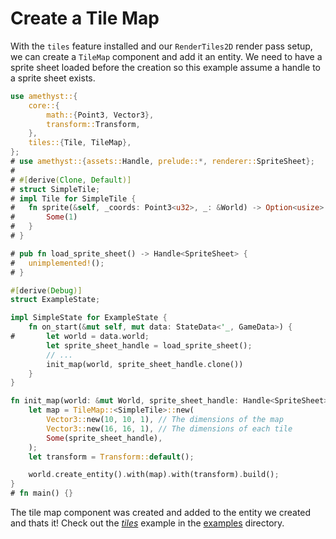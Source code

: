 # Create a Tile Map

With the `tiles` feature installed and our `RenderTiles2D` render pass setup, we can create a `TileMap` component and add it an entity. We need to have a sprite sheet loaded before the creation so this example assume a handle to a sprite sheet exists.

```rust
use amethyst::{
    core::{
        math::{Point3, Vector3},
        transform::Transform,
    },
    tiles::{Tile, TileMap},
};
# use amethyst::{assets::Handle, prelude::*, renderer::SpriteSheet};
# 
# #[derive(Clone, Default)]
# struct SimpleTile;
# impl Tile for SimpleTile {
#   fn sprite(&self, _coords: Point3<u32>, _: &World) -> Option<usize> {
#       Some(1)
#   }
# }

# pub fn load_sprite_sheet() -> Handle<SpriteSheet> {
#   unimplemented!();
# }

#[derive(Debug)]
struct ExampleState;

impl SimpleState for ExampleState {
    fn on_start(&mut self, mut data: StateData<'_, GameData>) {
#       let world = data.world;
        let sprite_sheet_handle = load_sprite_sheet();
        // ...
        init_map(world, sprite_sheet_handle.clone())
    }
}

fn init_map(world: &mut World, sprite_sheet_handle: Handle<SpriteSheet>) {
    let map = TileMap::<SimpleTile>::new(
        Vector3::new(10, 10, 1), // The dimensions of the map
        Vector3::new(16, 16, 1), // The dimensions of each tile
        Some(sprite_sheet_handle),
    );
    let transform = Transform::default();

    world.create_entity().with(map).with(transform).build();
}
# fn main() {}
```

The tile map component was created and added to the entity we created and thats it! Check out the [*tiles*][ex_tiles] example in the [examples][ex_all] directory.

[ex_all]: https://github.com/amethyst/amethyst/tree/master/examples
[ex_tiles]: https://github.com/amethyst/amethyst/tree/master/examples/tiles
